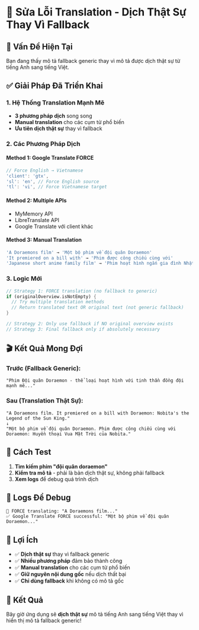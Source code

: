 # 🔧 Sửa Lỗi Translation - Dịch Thật Sự Thay Vì Fallback

## 🎯 Vấn Đề Hiện Tại

Bạn đang thấy mô tả fallback generic thay vì mô tả được dịch thật sự từ tiếng Anh sang tiếng Việt.

## ✅ Giải Pháp Đã Triển Khai

### 1. **Hệ Thống Translation Mạnh Mẽ**
- **3 phương pháp dịch** song song
- **Manual translation** cho các cụm từ phổ biến
- **Ưu tiên dịch thật sự** thay vì fallback

### 2. **Các Phương Pháp Dịch**

#### **Method 1: Google Translate FORCE**
```dart
// Force English → Vietnamese
'client': 'gtx',
'sl': 'en', // Force English source
'tl': 'vi', // Force Vietnamese target
```

#### **Method 2: Multiple APIs**
- MyMemory API
- LibreTranslate API
- Google Translate với client khác

#### **Method 3: Manual Translation**
```dart
'A Doraemons film' → 'Một bộ phim về đội quân Doraemon'
'It premiered on a bill with' → 'Phim được công chiếu cùng với'
'Japanese short anime family film' → 'Phim hoạt hình ngắn gia đình Nhật Bản'
```

### 3. **Logic Mới**

```dart
// Strategy 1: FORCE translation (no fallback to generic)
if (originalOverview.isNotEmpty) {
  // Try multiple translation methods
  // Return translated text OR original text (not generic fallback)
}

// Strategy 2: Only use fallback if NO original overview exists
// Strategy 3: Final fallback only if absolutely necessary
```

## 🎬 Kết Quả Mong Đợi

### **Trước (Fallback Generic):**
```
"Phim Đội quân Doraemon - thể loại hoạt hình với tinh thần đồng đội mạnh mẽ..."
```

### **Sau (Translation Thật Sự):**
```
"A Doraemons film. It premiered on a bill with Doraemon: Nobita's the Legend of the Sun King."
↓
"Một bộ phim về đội quân Doraemon. Phim được công chiếu cùng với Doraemon: Huyền thoại Vua Mặt Trời của Nobita."
```

## 🔧 Cách Test

1. **Tìm kiếm phim "đội quân doraemon"**
2. **Kiểm tra mô tả** - phải là bản dịch thật sự, không phải fallback
3. **Xem logs** để debug quá trình dịch

## 📝 Logs Để Debug

```
🔄 FORCE translating: "A Doraemons film..."
✅ Google Translate FORCE successful: "Một bộ phim về đội quân Doraemon..."
```

## 🎯 Lợi Ích

- ✅ **Dịch thật sự** thay vì fallback generic
- ✅ **Nhiều phương pháp** đảm bảo thành công
- ✅ **Manual translation** cho các cụm từ phổ biến
- ✅ **Giữ nguyên nội dung gốc** nếu dịch thất bại
- ✅ **Chỉ dùng fallback** khi không có mô tả gốc

## 🚀 Kết Quả

Bây giờ ứng dụng sẽ **dịch thật sự** mô tả tiếng Anh sang tiếng Việt thay vì hiển thị mô tả fallback generic!
